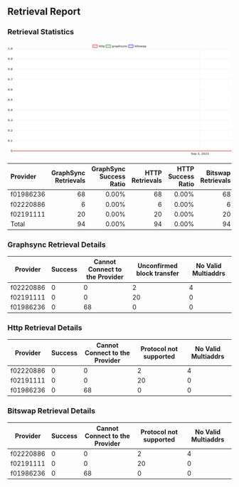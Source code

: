 ## Retrieval Report
### Retrieval Statistics
<img src="https://raw.githubusercontent.com/data-preservation-programs/filplus-checker-assets/main/filecoin-project/filecoin-plus-large-datasets/issues/2150/1693991459328.png"/>

| Provider  | GraphSync Retrievals | GraphSync Success Ratio | HTTP Retrievals | HTTP Success Ratio | Bitswap Retrievals | Bitswap Success Ratio |
| :-------- | -------------------: | ----------------------: | --------------: | -----------------: | -----------------: | --------------------: |
| f01986236 |                   68 |                   0.00% |              68 |              0.00% |                 68 |                 0.00% |
| f02220886 |                    6 |                   0.00% |               6 |              0.00% |                  6 |                 0.00% |
| f02191111 |                   20 |                   0.00% |              20 |              0.00% |                 20 |                 0.00% |
| Total     |                   94 |                   0.00% |              94 |              0.00% |                 94 |                 0.00% |

### Graphsync Retrieval Details
| Provider  | Success | Cannot Connect to the Provider | Unconfirmed block transfer | No Valid Multiaddrs |
| --------- | ------- | ------------------------------ | -------------------------- | ------------------- |
| f02220886 | 0       | 0                              | 2                          | 4                   |
| f02191111 | 0       | 0                              | 20                         | 0                   |
| f01986236 | 0       | 68                             | 0                          | 0                   |

### Http Retrieval Details
| Provider  | Success | Cannot Connect to the Provider | Protocol not supported | No Valid Multiaddrs |
| --------- | ------- | ------------------------------ | ---------------------- | ------------------- |
| f02220886 | 0       | 0                              | 2                      | 4                   |
| f02191111 | 0       | 0                              | 20                     | 0                   |
| f01986236 | 0       | 68                             | 0                      | 0                   |

### Bitswap Retrieval Details
| Provider  | Success | Cannot Connect to the Provider | Protocol not supported | No Valid Multiaddrs |
| --------- | ------- | ------------------------------ | ---------------------- | ------------------- |
| f02220886 | 0       | 0                              | 2                      | 4                   |
| f02191111 | 0       | 0                              | 20                     | 0                   |
| f01986236 | 0       | 68                             | 0                      | 0                   |
